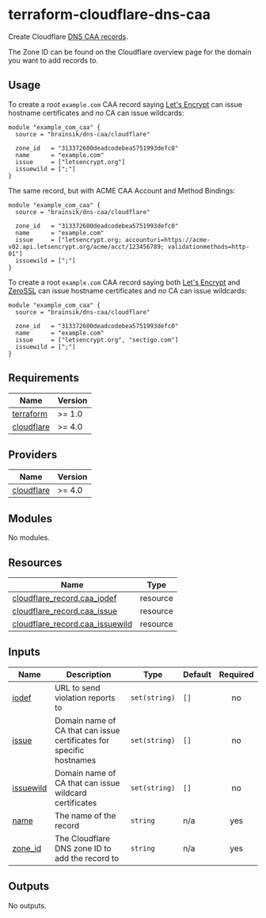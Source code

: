 # terraform-cloudflare-dns-caa

Create Cloudflare [DNS CAA records](https://www.rfc-editor.org/rfc/rfc8659).

The Zone ID can be found on the Cloudflare overview page for the domain you
want to add records to.

## Usage

To create a root `example.com` CAA record saying [Let's Encrypt](https://letsencrypt.org)
can issue hostname certificates and _no_ CA can
issue wildcards:

```hcl
module "example_com_caa" {
  source = "brainsik/dns-caa/cloudflare"

  zone_id   = "313372600deadcodebea5751993defc0"
  name      = "example.com"
  issue     = ["letsencrypt.org"]
  issuewild = [";"]
}
```

The same record, but with ACME CAA Account and Method Bindings:

```hcl
module "example_com_caa" {
  source = "brainsik/dns-caa/cloudflare"

  zone_id   = "313372600deadcodebea5751993defc0"
  name      = "example.com"
  issue     = ["letsencrypt.org; accounturi=https://acme-v02.api.letsencrypt.org/acme/acct/123456789; validationmethods=http-01"]
  issuewild = [";"]
}
```

To create a root `example.com` CAA record saying both [Let's Encrypt](https://letsencrypt.org)
and [ZeroSSL](https://zerossl.com) can issue hostname certificates and _no_ CA can
issue wildcards:

```hcl
module "example_com_caa" {
  source = "brainsik/dns-caa/cloudflare"

  zone_id   = "313372600deadcodebea5751993defc0"
  name      = "example.com"
  issue     = ["letsencrypt.org", "sectigo.com"]
  issuewild = [";"]
}
```

<!-- BEGIN_TF_DOCS -->
## Requirements

| Name | Version |
|------|---------|
| <a name="requirement_terraform"></a> [terraform](#requirement\_terraform) | >= 1.0 |
| <a name="requirement_cloudflare"></a> [cloudflare](#requirement\_cloudflare) | >= 4.0 |

## Providers

| Name | Version |
|------|---------|
| <a name="provider_cloudflare"></a> [cloudflare](#provider\_cloudflare) | >= 4.0 |

## Modules

No modules.

## Resources

| Name | Type |
|------|------|
| [cloudflare_record.caa_iodef](https://registry.terraform.io/providers/cloudflare/cloudflare/latest/docs/resources/record) | resource |
| [cloudflare_record.caa_issue](https://registry.terraform.io/providers/cloudflare/cloudflare/latest/docs/resources/record) | resource |
| [cloudflare_record.caa_issuewild](https://registry.terraform.io/providers/cloudflare/cloudflare/latest/docs/resources/record) | resource |

## Inputs

| Name | Description | Type | Default | Required |
|------|-------------|------|---------|:--------:|
| <a name="input_iodef"></a> [iodef](#input\_iodef) | URL to send violation reports to | `set(string)` | `[]` | no |
| <a name="input_issue"></a> [issue](#input\_issue) | Domain name of CA that can issue certificates for specific hostnames | `set(string)` | `[]` | no |
| <a name="input_issuewild"></a> [issuewild](#input\_issuewild) | Domain name of CA that can issue wildcard certificates | `set(string)` | `[]` | no |
| <a name="input_name"></a> [name](#input\_name) | The name of the record | `string` | n/a | yes |
| <a name="input_zone_id"></a> [zone\_id](#input\_zone\_id) | The Cloudflare DNS zone ID to add the record to | `string` | n/a | yes |

## Outputs

No outputs.
<!-- END_TF_DOCS -->
